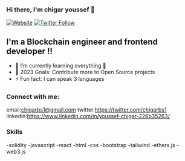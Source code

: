 ### Hi there, I'm chigar youssef 👋

[![Website](https://img.shields.io/website?label=kiranpachhai.com&style=for-the-badge&url=https%3A%2F%2Fkiranpachhai.com)](https://kiranpachhai.com/)
[![Twitter Follow](https://img.shields.io/twitter/follow/mr_pachhai?color=1DA1F2&logo=twitter&style=for-the-badge)](https://twitter.com/intent/follow?original_referer=https%3A%2F%2Fgithub.com%2Fkpachhai&screen_name=kpachhai)

## I'm a Blockchain engineer and frontend developer !!

- 🌱 I’m currently learning everything 🤣
- 🥅 2023 Goals: Contribute more to Open Source projects
- ⚡ Fun fact: I can speak 3 languages

### Connect with me:
email:chigarbs1@gmail.com
twitter:https://twitter.com/chigarbs1
linkedin:https://www.linkedin.com/in/youssef-chigar-226b35263/

### Skills

-solidity
-javascript
-react
-html
-css
-bootstrap
-tailwind
-ethers.js
-web3.js

